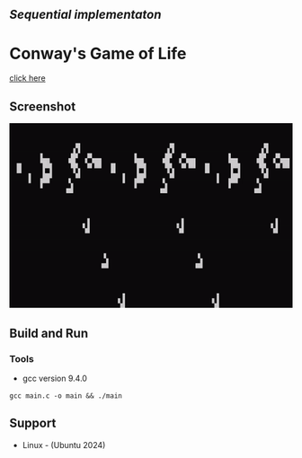 ## ***Sequential implementaton***
# Conway's Game of Life

[click here](https://en.wikipedia.org/wiki/Conway%27s_Game_of_Life)

## Screenshot

![demo](screenshot/gun-shape.gif)

## Build and Run

### Tools
- gcc version 9.4.0

```
gcc main.c -o main && ./main
```

## Support
 - Linux - (Ubuntu 2024)